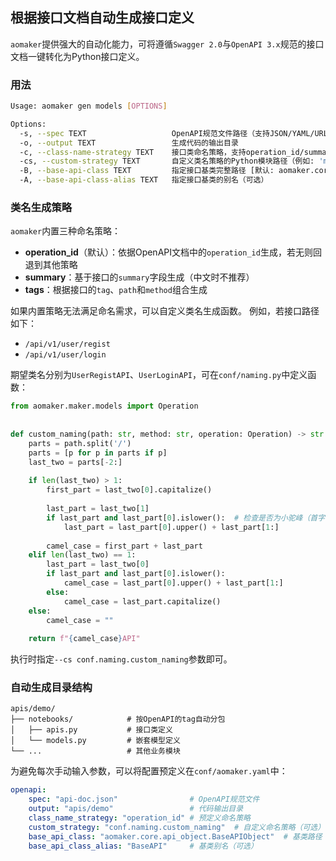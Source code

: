 ## 根据接口文档自动生成接口定义

`aomaker`提供强大的自动化能力，可将遵循`Swagger 2.0`与`OpenAPI 3.x`规范的接口文档一键转化为Python接口定义。

### 用法

```bash
Usage: aomaker gen models [OPTIONS]

Options:
  -s, --spec TEXT                   OpenAPI规范文件路径（支持JSON/YAML/URL）
  -o, --output TEXT                 生成代码的输出目录
  -c, --class-name-strategy TEXT    接口类命名策略，支持operation_id/summary/tags [默认: operation_id]
  -cs, --custom-strategy TEXT       自定义类名策略的Python模块路径（例如: 'mypackage.naming.custom_function'）
  -B, --base-api-class TEXT         指定接口基类完整路径 [默认: aomaker.core.api_object.BaseAPIObject]
  -A, --base-api-class-alias TEXT   指定接口基类的别名（可选）
```

### 类名生成策略

`aomaker`内置三种命名策略：

- **operation_id**（默认）：依据OpenAPI文档中的`operation_id`生成，若无则回退到其他策略
- **summary**：基于接口的`summary`字段生成（中文时不推荐）
- **tags**：根据接口的`tag`、`path`和`method`组合生成

如果内置策略无法满足命名需求，可以自定义类名生成函数。
例如，若接口路径如下：

- `/api/v1/user/regist`
- `/api/v1/user/login`

期望类名分别为`UserRegistAPI`、`UserLoginAPI`，可在`conf/naming.py`中定义函数：

```python
from aomaker.maker.models import Operation  
  
  
def custom_naming(path: str, method: str, operation: Operation) -> str:  
    parts = path.split('/')  
    parts = [p for p in parts if p]  
    last_two = parts[-2:]  
  
    if len(last_two) > 1:  
        first_part = last_two[0].capitalize()  
  
        last_part = last_two[1]  
        if last_part and last_part[0].islower():  # 检查是否为小驼峰（首字母小写）  
            last_part = last_part[0].upper() + last_part[1:]  
  
        camel_case = first_part + last_part  
    elif len(last_two) == 1:  
        last_part = last_two[0]  
        if last_part and last_part[0].islower():  
            camel_case = last_part[0].upper() + last_part[1:]  
        else:  
            camel_case = last_part.capitalize()  
    else:  
        camel_case = ""  
  
    return f"{camel_case}API"
```

执行时指定`--cs conf.naming.custom_naming`参数即可。

### 自动生成目录结构

```
apis/demo/
├── notebooks/            # 按OpenAPI的tag自动分包
│   ├── apis.py           # 接口类定义
│   └── models.py         # 嵌套模型定义
└── ...                   # 其他业务模块
```

为避免每次手动输入参数，可以将配置预定义在`conf/aomaker.yaml`中：

```yaml
openapi:
    spec: "api-doc.json"                # OpenAPI规范文件
    output: "apis/demo"                 # 代码输出目录
    class_name_strategy: "operation_id" # 预定义命名策略
    custom_strategy: "conf.naming.custom_naming"  # 自定义命名策略（可选）
    base_api_class: "aomaker.core.api_object.BaseAPIObject"  # 基类路径
    base_api_class_alias: "BaseAPI"     # 基类别名（可选）
```

